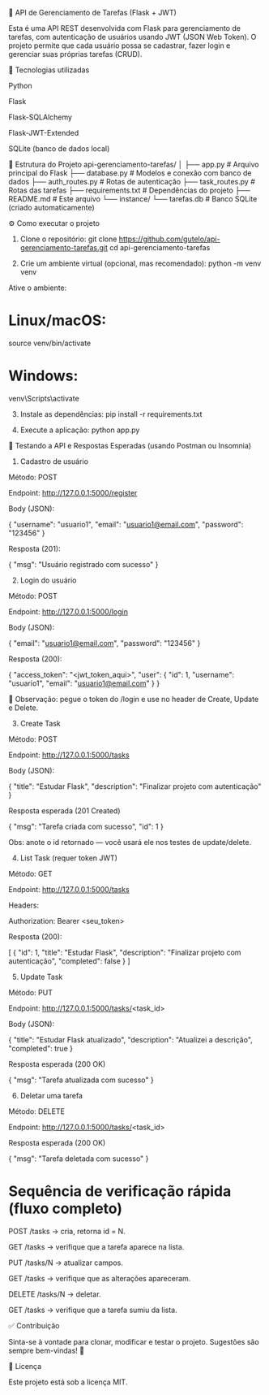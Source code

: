 📌 API de Gerenciamento de Tarefas (Flask + JWT)

Esta é uma API REST desenvolvida com Flask para gerenciamento de tarefas, com autenticação de usuários usando JWT (JSON Web Token).
O projeto permite que cada usuário possa se cadastrar, fazer login e gerenciar suas próprias tarefas (CRUD).

🚀 Tecnologias utilizadas

Python

Flask

Flask-SQLAlchemy

Flask-JWT-Extended

SQLite (banco de dados local)

📁 Estrutura do Projeto
api-gerenciamento-tarefas/
│
├── app.py              # Arquivo principal do Flask
├── database.py         # Modelos e conexão com banco de dados
├── auth_routes.py      # Rotas de autenticação
├── task_routes.py      # Rotas das tarefas
├── requirements.txt    # Dependências do projeto
├── README.md           # Este arquivo
└── instance/
    └── tarefas.db      # Banco SQLite (criado automaticamente)

⚙️ Como executar o projeto
1. Clone o repositório:
git clone https://github.com/gutelo/api-gerenciamento-tarefas.git
cd api-gerenciamento-tarefas

2. Crie um ambiente virtual (opcional, mas recomendado):
python -m venv venv

Ative o ambiente:

# Linux/macOS:
source venv/bin/activate

# Windows:
venv\Scripts\activate

3. Instale as dependências:
pip install -r requirements.txt

4. Execute a aplicação:
python app.py

🧪 Testando a API e Respostas Esperadas (usando Postman ou Insomnia)
1. Cadastro de usuário

Método: POST

Endpoint: http://127.0.0.1:5000/register

Body (JSON):

{
  "username": "usuario1",
  "email": "usuario1@email.com",
  "password": "123456"
}

Resposta (201):

{
  "msg": "Usuário registrado com sucesso"
}

2. Login do usuário

Método: POST

Endpoint: http://127.0.0.1:5000/login

Body (JSON):

{
  "email": "usuario1@email.com",
  "password": "123456"
}

Resposta (200):

{
  "access_token": "<jwt_token_aqui>",
  "user": {
    "id": 1,
    "username": "usuario1",
    "email": "usuario1@email.com"
  }
}

📌 Observação: pegue o token do /login e use no header de Create, Update e Delete.

3. Create Task

Método: POST

Endpoint: http://127.0.0.1:5000/tasks

Body (JSON):

{
  "title": "Estudar Flask",
  "description": "Finalizar projeto com autenticação"
}

Resposta esperada (201 Created)

{
  "msg": "Tarefa criada com sucesso",
  "id": 1
}

Obs: anote o id retornado — você usará ele nos testes de update/delete.

4. List Task (requer token JWT)

Método: GET

Endpoint: http://127.0.0.1:5000/tasks

Headers:

Authorization: Bearer <seu_token>

Resposta (200):

[
  {
    "id": 1,
    "title": "Estudar Flask",
    "description": "Finalizar projeto com autenticação",
    "completed": false
  }
]

5. Update Task

Método: PUT

Endpoint: http://127.0.0.1:5000/tasks/<task_id>

Body (JSON):

{
  "title": "Estudar Flask atualizado",
  "description": "Atualizei a descrição",
  "completed": true
}

Resposta esperada (200 OK)

{
  "msg": "Tarefa atualizada com sucesso"
}

6. Deletar uma tarefa

Método: DELETE

Endpoint: http://127.0.0.1:5000/tasks/<task_id>

Resposta esperada (200 OK)

{
  "msg": "Tarefa deletada com sucesso"
}

# Sequência de verificação rápida (fluxo completo)

POST /tasks → cria, retorna id = N.

GET /tasks → verifique que a tarefa aparece na lista.

PUT /tasks/N → atualizar campos.

GET /tasks → verifique que as alterações apareceram.

DELETE /tasks/N → deletar.

GET /tasks → verifique que a tarefa sumiu da lista.


✅ Contribuição

Sinta-se à vontade para clonar, modificar e testar o projeto. Sugestões são sempre bem-vindas! 🚀

📄 Licença

Este projeto está sob a licença MIT.